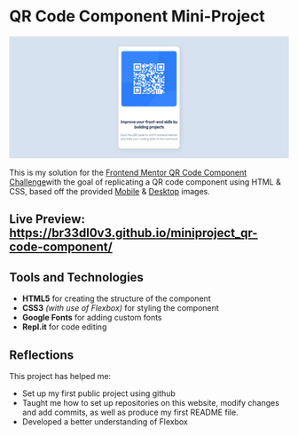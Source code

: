 # QR Code Component Mini-Project
![Desktop Solution Image to the QR code component coding challenge](./resources/images/showcase/desktop-showcase.png)

This is my solution for the [Frontend Mentor QR Code Component Challenge](https://www.frontendmentor.io/challenges/qr-code-component-iux_sIO_H/hub)with the goal of replicating a QR code component using HTML & CSS, based off the provided [Mobile](./resources/images/design-reference/mobile-design.jpg) & [Desktop](./resources/images/design-reference/desktop-design.jpg) images.

## Live Preview: https://br33dl0v3.github.io/miniproject_qr-code-component/

## Tools and Technologies

-   **HTML5** for creating the structure of the component
-   **CSS3** *(with use of Flexbox)* for styling the component 
-   **Google Fonts** for adding custom fonts
-   **Repl.it** for code editing

## Reflections
This project has helped me:
- Set up my first public project using github
- Taught me how to set up repositories on this website, modify changes and add commits, as well as produce my first README file. 
- Developed a better understanding of Flexbox
